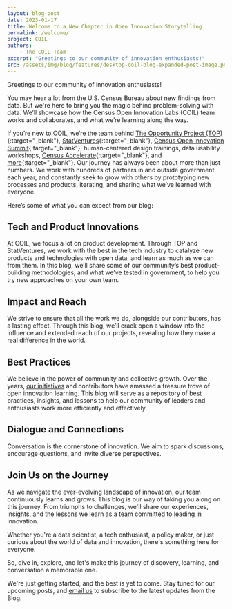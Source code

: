 ```yaml
---
layout: blog-post
date: 2023-01-17
title: Welcome to a New Chapter in Open Innovation Storytelling
permalink: /welcome/
project: COIL
authors:
    - The COIL Team
excerpt: "Greetings to our community of innovation enthusiasts!"
src: /assets/img/blog/features/desktop-coil-blog-expanded-post-image.png
---
```

Greetings to our community of innovation enthusiasts!

You may hear a lot from the U.S. Census Bureau about new findings from data. But we're here to bring you the magic behind problem-solving with data. We’ll showcase how the Census Open Innovation Labs (COIL) team works and collaborates, and what we’re learning along the way.

If you’re new to COIL, we’re the team behind [The Opportunity Project (TOP)](https://opportunity.census.gov/){:target="_blank"}, [StatVentures](https://coil.census.gov/statventures/){:target="_blank"}, [Census Open Innovation Summit](https://opportunity.census.gov/summit/){:target="_blank"}, human-centered design trainings, data usability workshops, [Census Accelerate](https://accelerate.census.gov/){:target="_blank"}, and [more](https://coil.census.gov/portfolio/){:target="_blank"}. Our journey has always been about more than just numbers. We work with hundreds of partners in and outside government each year, and constantly seek to grow with others by prototyping new processes and products, iterating, and sharing what we’ve learned with everyone.

Here’s some of what you can expect from our blog:

## Tech and Product Innovations
At COIL, we focus a lot on product development. Through TOP and StatVentures, we work with the best in the tech industry to catalyze new products and technologies with open data, and learn as much as we can from them. In this blog, we’ll share some of our community’s best product-building methodologies, and what we’ve tested in government, to help you try new approaches on your own team.

## Impact and Reach
We strive to ensure that all the work we do, alongside our contributors, has a lasting effect. Through this blog, we’ll crack open a window into the influence and extended reach of our projects, revealing how they make a real difference in the world.

## Best Practices
We believe in the power of community and collective growth. Over the years, [our initiatives](https://coil.census.gov/portfolio/) and contributors have amassed a treasure trove of open innovation learning. This blog will serve as a repository of best practices, insights, and lessons to help our community of leaders and enthusiasts work more efficiently and effectively.

## Dialogue and Connections
Conversation is the cornerstone of innovation. We aim to spark discussions, encourage questions, and invite diverse perspectives.

## Join Us on the Journey
As we navigate the ever-evolving landscape of innovation, our team continuously learns and grows. This blog is our way of taking you along on this journey. From triumphs to challenges, we'll share our experiences, insights, and the lessons we learn as a team committed to leading in innovation.

Whether you're a data scientist, a tech enthusiast, a policy maker, or just curious about the world of data and innovation, there's something here for everyone.

So, dive in, explore, and let's make this journey of discovery, learning, and conversation a memorable one.

We're just getting started, and the best is yet to come. Stay tuned for our upcoming posts, and [email us](mailto:census.openinnovationlabs@census.gov) to subscribe to the latest updates from the Blog.
